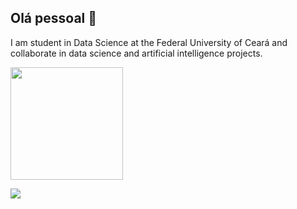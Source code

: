 ## Olá pessoal 👋

I am student in Data Science at the Federal University of Ceará and collaborate in data science and artificial intelligence projects.

<div>
<a href="https://github.com/lauramendescd">
<img height="180em" src="https://github-readme-stats.vercel.app/api?username=lauramendescd&show_icons=true&theme=dracula&include_all_commits=true&count_private=true"/>
</div>

[<img src="https://img.shields.io/badge/linkedin-%230077B5.svg?&style=for-the-badge&logo=linkedin&logoColor=white" />](https://www.linkedin.com/in/lauralmendes/)
